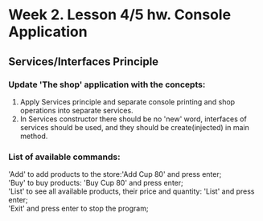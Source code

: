 # Week 2. Lesson 4/5 hw. Console Application
## Services/Interfaces Principle
### Update 'The shop' application with the concepts:
1. Apply Services principle and separate console printing and shop operations into separate services.
2. In Services constructor there should be no 'new' word, interfaces of services should be used, and they should be create(injected) in main method.
### List of available commands:
'Add' to add products to the store:'Add Cup 80' and press enter; \
'Buy' to buy products: 'Buy Cup 80' and press enter; \
'List' to see all available products, their price and quantity: 'List' and press enter; \
'Exit' and press enter to stop the program;
